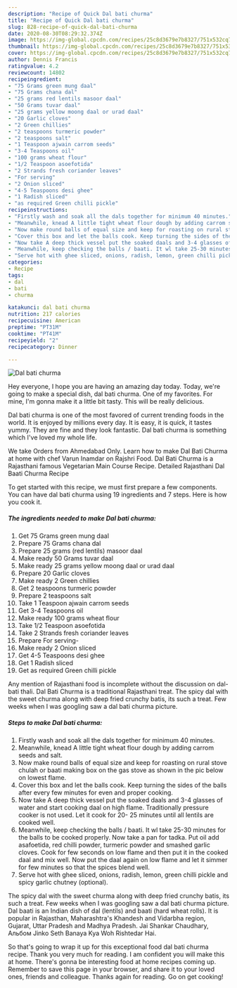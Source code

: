 ```yaml
---
description: "Recipe of Quick Dal bati churma"
title: "Recipe of Quick Dal bati churma"
slug: 828-recipe-of-quick-dal-bati-churma
date: 2020-08-30T08:29:32.374Z
image: https://img-global.cpcdn.com/recipes/25c8d3679e7b8327/751x532cq70/dal-bati-churma-recipe-main-photo.jpg
thumbnail: https://img-global.cpcdn.com/recipes/25c8d3679e7b8327/751x532cq70/dal-bati-churma-recipe-main-photo.jpg
cover: https://img-global.cpcdn.com/recipes/25c8d3679e7b8327/751x532cq70/dal-bati-churma-recipe-main-photo.jpg
author: Dennis Francis
ratingvalue: 4.2
reviewcount: 14802
recipeingredient:
- "75 Grams green mung daal"
- "75 Grams chana dal"
- "25 grams red lentils masoor daal"
- "50 Grams tuvar daal"
- "25 grams yellow moong daal or urad daal"
- "20 Garlic cloves"
- "2 Green chillies"
- "2 teaspoons turmeric powder"
- "2 teaspoons salt"
- "1 Teaspoon ajwain carrom seeds"
- "3-4 Teaspoons oil"
- "100 grams wheat flour"
- "1/2 Teaspoon asoefotida"
- "2 Strands fresh coriander leaves"
- "For serving"
- "2 Onion sliced"
- "4-5 Teaspoons desi ghee"
- "1 Radish sliced"
- "as required Green chilli pickle"
recipeinstructions:
- "Firstly wash and soak all the dals together for minimum 40 minutes."
- "Meanwhile, knead A little tight wheat flour dough by adding carrom seeds and salt."
- "Now make round balls of equal size and keep for roasting on rural stove chulah or baati making box on the gas stove as shown in the pic below on lowest flame."
- "Cover this box and let the balls cook. Keep turning the sides of the balls after every few minutes for even and proper cooking."
- "Now take A deep thick vessel put the soaked daals and 3-4 glasses of water and start cooking daal on high flame. Traditionally pressure cooker is not used. Let it cook for 20- 25 minutes until all lentils are cooked well."
- "Meanwhile, keep checking the balls / baati. It wl take 25-30 minutes for the balls to be cooked properly. Now take a pan for tadka. Put oil add asafoetida, red chilli powder, turmeric powder and smashed garlic cloves. Cook for few seconds on low flame and then put it in the cooked daal and mix well. Now put the daal again on low flame and let it simmer for few minutes so that the spices blend well."
- "Serve hot with ghee sliced, onions, radish, lemon, green chilli pickle and spicy garlic chutney (optional)."
categories:
- Recipe
tags:
- dal
- bati
- churma

katakunci: dal bati churma 
nutrition: 217 calories
recipecuisine: American
preptime: "PT31M"
cooktime: "PT41M"
recipeyield: "2"
recipecategory: Dinner

---
```



![Dal bati churma](https://img-global.cpcdn.com/recipes/25c8d3679e7b8327/751x532cq70/dal-bati-churma-recipe-main-photo.jpg)

Hey everyone, I hope you are having an amazing day today. Today, we're going to make a special dish, dal bati churma. One of my favorites. For mine, I'm gonna make it a little bit tasty. This will be really delicious.

Dal bati churma is one of the most favored of current trending foods in the world. It is enjoyed by millions every day. It is easy, it is quick, it tastes yummy. They are fine and they look fantastic. Dal bati churma is something which I've loved my whole life.

We take Orders from Ahmedabad Only. Learn how to make Dal Bati Churma at home with chef Varun Inamdar on Rajshri Food. Dal Bati Churma is a Rajasthani famous Vegetarian Main Course Recipe. Detailed Rajasthani Dal Baati Churma Recipe


To get started with this recipe, we must first prepare a few components. You can have dal bati churma using 19 ingredients and 7 steps. Here is how you cook it.

<!--inarticleads1-->

##### The ingredients needed to make Dal bati churma:

1. Get 75 Grams green mung daal
1. Prepare 75 Grams chana dal
1. Prepare 25 grams (red lentils) masoor daal
1. Make ready 50 Grams tuvar daal
1. Make ready 25 grams yellow moong daal or urad daal
1. Prepare 20 Garlic cloves
1. Make ready 2 Green chillies
1. Get 2 teaspoons turmeric powder
1. Prepare 2 teaspoons salt
1. Take 1 Teaspoon ajwain carrom seeds
1. Get 3-4 Teaspoons oil
1. Make ready 100 grams wheat flour
1. Take 1/2 Teaspoon asoefotida
1. Take 2 Strands fresh coriander leaves
1. Prepare For serving-
1. Make ready 2 Onion sliced
1. Get 4-5 Teaspoons desi ghee
1. Get 1 Radish sliced
1. Get as required Green chilli pickle


Any mention of Rajasthani food is incomplete without the discussion on dal-bati thali. Dal Bati Churma is a traditional Rajasthani treat. The spicy dal with the sweet churma along with deep fried crunchy batis, its such a treat. Few weeks when I was googling saw a dal bati churma picture. 

<!--inarticleads2-->

##### Steps to make Dal bati churma:

1. Firstly wash and soak all the dals together for minimum 40 minutes.
1. Meanwhile, knead A little tight wheat flour dough by adding carrom seeds and salt.
1. Now make round balls of equal size and keep for roasting on rural stove chulah or baati making box on the gas stove as shown in the pic below on lowest flame.
1. Cover this box and let the balls cook. Keep turning the sides of the balls after every few minutes for even and proper cooking.
1. Now take A deep thick vessel put the soaked daals and 3-4 glasses of water and start cooking daal on high flame. Traditionally pressure cooker is not used. Let it cook for 20- 25 minutes until all lentils are cooked well.
1. Meanwhile, keep checking the balls / baati. It wl take 25-30 minutes for the balls to be cooked properly. Now take a pan for tadka. Put oil add asafoetida, red chilli powder, turmeric powder and smashed garlic cloves. Cook for few seconds on low flame and then put it in the cooked daal and mix well. Now put the daal again on low flame and let it simmer for few minutes so that the spices blend well.
1. Serve hot with ghee sliced, onions, radish, lemon, green chilli pickle and spicy garlic chutney (optional).


The spicy dal with the sweet churma along with deep fried crunchy batis, its such a treat. Few weeks when I was googling saw a dal bati churma picture. Dal baati is an Indian dish of dal (lentils) and baati (hard wheat rolls). It is popular in Rajasthan, Maharashtra&#39;s Khandesh and Vidarbha region, Gujarat, Uttar Pradesh and Madhya Pradesh. Jai Shankar Chaudhary, Альбом Jinko Seth Banaya Kya Woh Rishtedar Hai. 

So that's going to wrap it up for this exceptional food dal bati churma recipe. Thank you very much for reading. I am confident you will make this at home. There's gonna be interesting food at home recipes coming up. Remember to save this page in your browser, and share it to your loved ones, friends and colleague. Thanks again for reading. Go on get cooking!
